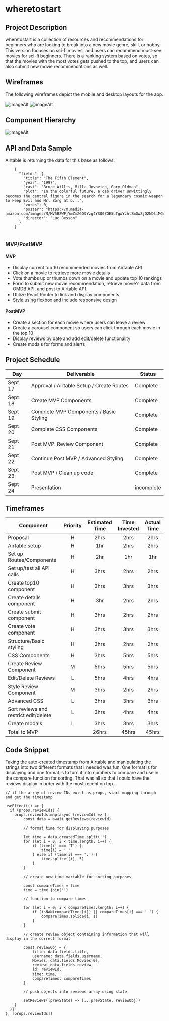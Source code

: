 # wheretostart



## Project Description

wheretostart is a collection of resources and recommendations for beginners who are looking to break into a new movie genre, skill, or hobby. This version focuses on sci-fi movies, and users can recommend must-see movies for sci-fi beginners. There is a ranking system based on votes, so that the movies with the most votes gets pushed to the top, and users can also submit new movie recommendations as well.

## Wireframes
The following wireframes depict the mobile and desktop layouts for the app.


![imageAlt](./client/src/images/wireframe-mobile.png)
![imageAlt](./client/src/images/wireframe-desktop.png)

## Component Hierarchy

![imageAlt](./client/src/images/components.png)

## API and Data Sample



Airtable is returning the data for this base as follows:

```
    {
      "fields": {
        "title": "The Fifth Element",
        "year": "1997",
        "cast": "Bruce Willis, Milla Jovovich, Gary Oldman",
        "plot": "In the colorful future, a cab driver unwittingly becomes the central figure in the search for a legendary cosmic weapon to keep Evil and Mr. Zorg at b...",
        "votes": 0,
        "poster": "https://m.media-amazon.com/images/M/MV5BZWFjYmZmZGQtYzg4YS00ZGE5LTgwYzAtZmQwZjQ2NDliMGVmXkEyXkFqcGdeQXVyNTUyMzE4Mzg@._V1_SX300.jpg",
        "director": "Luc Besson"
      }
    }


```

### MVP/PostMVP

#### MVP

- Display current top 10 recommended movies from Airtable API
- Click on a movie to retrieve more movie details
- Vote thumbs up or thumbs down on a movie and update top 10 rankings
- Form to submit new movie recommendation, retrieve movie's data from OMDB API, and post to Airtable API.
- Utilize React Router to link and display components
- Style using flexbox and include responsive design

#### PostMVP

- Create a section for each movie where users can leave a review
- Create a carousel component so users can click through each movie in the top 10
- Display reviews by date and add edit/delete functionality
- Create modals for forms and alerts

## Project Schedule

| Day     | Deliverable                                | Status   |
| ------- | ------------------------------------------ | -------- |
| Sept 17 | Approval / Airtable Setup / Create Routes  | Complete |
| Sept 18 | Create MVP Components                      | Complete |
| Sept 19 | Complete MVP Components / Basic Styling    | Complete |
| Sept 20 | Complete CSS Components                    | Complete |
| Sept 21 | Post MVP: Review Component                 | Complete |
| Sept 22 | Continue Post MVP / Advanced Styling       | Complete |
| Sept 23 | Post MVP / Clean up code                   | Complete |
| Sept 24 | Presentation                               | incomplete |

## Timeframes

| Component                 | Priority | Estimated Time | Time Invested | Actual Time |
| ------------------------- | :------: | :------------: | :-----------: | :---------: |
| Proposal                  |    H     |      2hrs      |      2hrs     |     2hrs    |
| Airtable setup            |    H     |      1hr       |      2hrs     |     2hrs    |
| Set up Routes/Components  |    H     |      2hr       |      1hr      |     1hr     |
| Set up/test all API calls |    H     |      3hrs      |      2hrs     |     2hrs    |
| Create top10 component    |    H     |      3hrs      |      3hrs     |     3hrs    |
| Create details component  |    H     |      3hr       |      2hrs     |     2hrs    |
| Create submit component   |    H     |      3hrs      |      2hrs     |     2hrs    |
| Create vote component     |    H     |      3hrs      |      3hrs     |     3hrs    |
| Structure/Basic styling   |    H     |      3hrs      |      2hrs     |     2hrs    |
| CSS Components            |    H     |      3hrs      |      5hrs     |     5hrs    |
| Create Review Component   |    M     |      5hrs      |      5hrs     |     5hrs    |
| Edit/Delete Reviews       |    L     |      5hrs      |      4hrs     |     4hrs    |
| Style Review Component    |    M     |      3hrs      |      2hrs     |     2hrs    |
| Advanced CSS              |    L     |      3hrs      |      3hrs     |     3hrs    |
| Sort reviews and restrict edit/delete|    L  |  3hrs  |      4hrs     |     4hrs    |
| Create modals             |    L     |      3hrs      |      3hrs     |     3hrs    |
| Total to MVP              |          |      26hrs     |      45hrs    |     45hrs   |

## Code Snippet

Taking the auto-created timestamp from Airtable and manipulating the strings into two different formats that I needed was fun. One format is for displaying and one format is to turn it into numbers to compare and use in the compare function for sorting. That was all so that I could have the reviews display in order with the most recent on top.
```
// if the array of review IDs exist as props, start mapping through and get the timestamp

useEffect(() => {
  if (props.reviewIds) {
    props.reviewIds.map(async (reviewId) => {
        const data = await getReviews(reviewId)

        // format time for displaying purposes

        let time = data.createdTime.split('')
        for (let i = 0; i < time.length; i++) {
            if (time[i] === 'T') {
                time[i] = ' '
            } else if (time[i] === '.') {
                time.splice([i], 5)
            }
        }

        // create new time variable for sorting purposes

        const compareTimes = time
        time = time.join('')

        // function to compare times

        for (let i = 0; i < compareTimes.length; i++) {
            if (isNaN(compareTimes[i]) || compareTimes[i] === ' ') {
                compareTimes.splice(i, 1)
            }
        }
        
        // create review object containing information that will display in the correct format

        const reviewObj = {
            title: data.fields.title,
            username: data.fields.username,
            Movies: data.fields.Movies[0],
            review: data.fields.review,
            id: reviewId,
            time: time,
            compareTimes: compareTimes
        }

        // push objects into reviews array using state
        
        setReviews((prevState) => [...prevState, reviewObj])
    }
  )}
}, [props.reviewIds])
```



